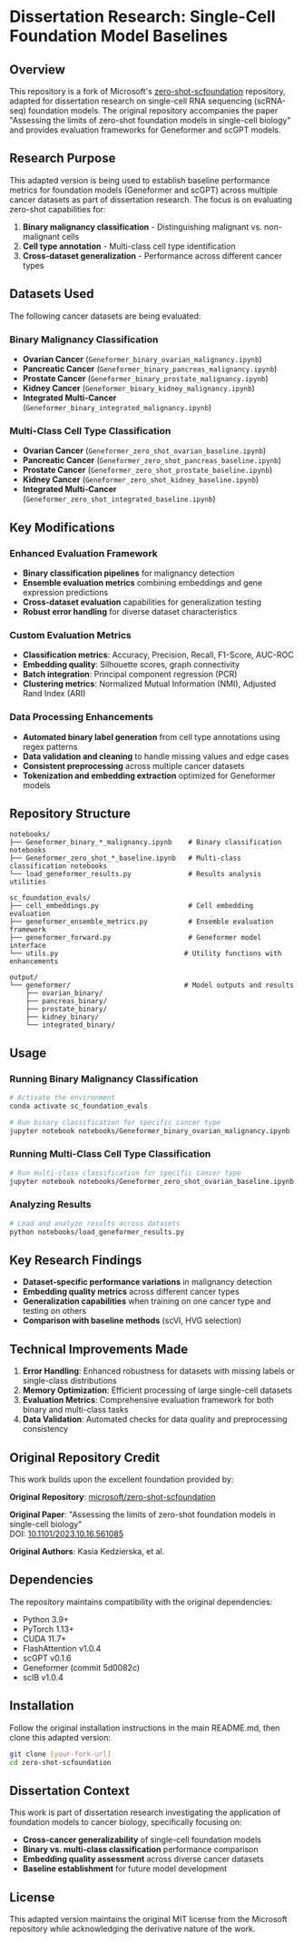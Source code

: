 # Dissertation Research: Single-Cell Foundation Model Baselines

## Overview

This repository is a fork of Microsoft's [zero-shot-scfoundation](https://github.com/microsoft/zero-shot-scfoundation) repository, adapted for dissertation research on single-cell RNA sequencing (scRNA-seq) foundation models. The original repository accompanies the paper "Assessing the limits of zero-shot foundation models in single-cell biology" and provides evaluation frameworks for Geneformer and scGPT models.

## Research Purpose

This adapted version is being used to establish baseline performance metrics for foundation models (Geneformer and scGPT) across multiple cancer datasets as part of dissertation research. The focus is on evaluating zero-shot capabilities for:

1. **Binary malignancy classification** - Distinguishing malignant vs. non-malignant cells
2. **Cell type annotation** - Multi-class cell type identification
3. **Cross-dataset generalization** - Performance across different cancer types

## Datasets Used

The following cancer datasets are being evaluated:

### Binary Malignancy Classification
- **Ovarian Cancer** (`Geneformer_binary_ovarian_malignancy.ipynb`)
- **Pancreatic Cancer** (`Geneformer_binary_pancreas_malignancy.ipynb`) 
- **Prostate Cancer** (`Geneformer_binary_prostate_malignancy.ipynb`)
- **Kidney Cancer** (`Geneformer_binary_kidney_malignancy.ipynb`)
- **Integrated Multi-Cancer** (`Geneformer_binary_integrated_malignancy.ipynb`)

### Multi-Class Cell Type Classification
- **Ovarian Cancer** (`Geneformer_zero_shot_ovarian_baseline.ipynb`)
- **Pancreatic Cancer** (`Geneformer_zero_shot_pancreas_baseline.ipynb`)
- **Prostate Cancer** (`Geneformer_zero_shot_prostate_baseline.ipynb`)
- **Kidney Cancer** (`Geneformer_zero_shot_kidney_baseline.ipynb`)
- **Integrated Multi-Cancer** (`Geneformer_zero_shot_integrated_baseline.ipynb`)

## Key Modifications

### Enhanced Evaluation Framework
- **Binary classification pipelines** for malignancy detection
- **Ensemble evaluation metrics** combining embeddings and gene expression predictions
- **Cross-dataset evaluation** capabilities for generalization testing
- **Robust error handling** for diverse dataset characteristics

### Custom Evaluation Metrics
- **Classification metrics**: Accuracy, Precision, Recall, F1-Score, AUC-ROC
- **Embedding quality**: Silhouette scores, graph connectivity
- **Batch integration**: Principal component regression (PCR)
- **Clustering metrics**: Normalized Mutual Information (NMI), Adjusted Rand Index (ARI)

### Data Processing Enhancements
- **Automated binary label generation** from cell type annotations using regex patterns
- **Data validation and cleaning** to handle missing values and edge cases
- **Consistent preprocessing** across multiple cancer datasets
- **Tokenization and embedding extraction** optimized for Geneformer models

## Repository Structure

```
notebooks/
├── Geneformer_binary_*_malignancy.ipynb    # Binary classification notebooks
├── Geneformer_zero_shot_*_baseline.ipynb   # Multi-class classification notebooks
└── load_geneformer_results.py              # Results analysis utilities

sc_foundation_evals/
├── cell_embeddings.py                      # Cell embedding evaluation
├── geneformer_ensemble_metrics.py          # Ensemble evaluation framework
├── geneformer_forward.py                   # Geneformer model interface
└── utils.py                               # Utility functions with enhancements

output/
└── geneformer/                            # Model outputs and results
    ├── ovarian_binary/
    ├── pancreas_binary/
    ├── prostate_binary/
    ├── kidney_binary/
    └── integrated_binary/
```

## Usage

### Running Binary Malignancy Classification

```bash
# Activate the environment
conda activate sc_foundation_evals

# Run binary classification for specific cancer type
jupyter notebook notebooks/Geneformer_binary_ovarian_malignancy.ipynb
```

### Running Multi-Class Cell Type Classification

```bash
# Run multi-class classification for specific cancer type
jupyter notebook notebooks/Geneformer_zero_shot_ovarian_baseline.ipynb
```

### Analyzing Results

```bash
# Load and analyze results across datasets
python notebooks/load_geneformer_results.py
```

## Key Research Findings

- **Dataset-specific performance variations** in malignancy detection
- **Embedding quality metrics** across different cancer types
- **Generalization capabilities** when training on one cancer type and testing on others
- **Comparison with baseline methods** (scVI, HVG selection)

## Technical Improvements Made

1. **Error Handling**: Enhanced robustness for datasets with missing labels or single-class distributions
2. **Memory Optimization**: Efficient processing of large single-cell datasets
3. **Evaluation Metrics**: Comprehensive evaluation framework for both binary and multi-class tasks
4. **Data Validation**: Automated checks for data quality and preprocessing consistency

## Original Repository Credit

This work builds upon the excellent foundation provided by:

**Original Repository**: [microsoft/zero-shot-scfoundation](https://github.com/microsoft/zero-shot-scfoundation)

**Original Paper**: "Assessing the limits of zero-shot foundation models in single-cell biology"  
DOI: [10.1101/2023.10.16.561085](https://www.biorxiv.org/content/10.1101/2023.10.16.561085)

**Original Authors**: Kasia Kedzierska, et al.

## Dependencies

The repository maintains compatibility with the original dependencies:

- Python 3.9+
- PyTorch 1.13+
- CUDA 11.7+
- FlashAttention v1.0.4
- scGPT v0.1.6
- Geneformer (commit 5d0082c)
- scIB v1.0.4

## Installation

Follow the original installation instructions in the main README.md, then clone this adapted version:

```bash
git clone [your-fork-url]
cd zero-shot-scfoundation
```

## Dissertation Context

This work is part of dissertation research investigating the application of foundation models to cancer biology, specifically focusing on:

- **Cross-cancer generalizability** of single-cell foundation models
- **Binary vs. multi-class classification** performance comparison
- **Embedding quality assessment** across diverse cancer datasets
- **Baseline establishment** for future model development

## License

This adapted version maintains the original MIT license from the Microsoft repository while acknowledging the derivative nature of the work.
